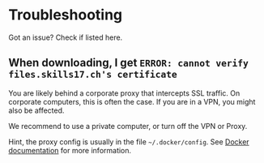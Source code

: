 # Troubleshooting

Got an issue? Check if listed here.

## When downloading, I get `ERROR: cannot verify files.skills17.ch's certificate`

You are likely behind a corporate proxy that intercepts SSL traffic. On corporate computers, this is often the case.
If you are in a VPN, you might also be affected.

We recommend to use a private computer, or turn off the VPN or Proxy.

Hint, the proxy config is usually in the file `~/.docker/config`.
See [Docker documentation](https://docs.docker.com/network/proxy/) for more information.
